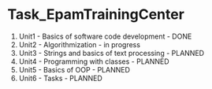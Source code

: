 # Task_EpamTrainingCenter

1. Unit1 - Basics of software code development - DONE
2. Unit2 - Algorithmization - in progress
3. Unit3 - Strings and basics of text processing - PLANNED
4. Unit4 - Programming with classes - PLANNED
5. Unit5 - Basics of OOP - PLANNED
6. Unit6 - Tasks - PLANNED
